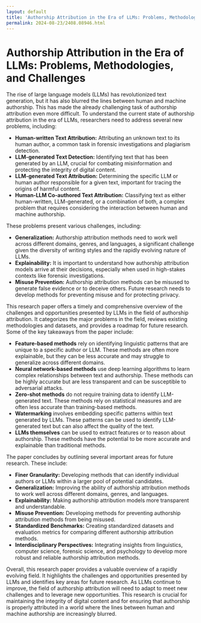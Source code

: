 ```yaml
---
layout: default
title: 'Authorship Attribution in the Era of LLMs: Problems, Methodologies, and Challenges'
permalink: 2024-08-23/2408.08946.html
---
```

# Authorship Attribution in the Era of LLMs: Problems, Methodologies, and Challenges

The rise of large language models (LLMs) has revolutionized text generation, but it has also blurred the lines between human and machine authorship.  This has made the already challenging task of authorship attribution even more difficult. To understand the current state of authorship attribution in the era of LLMs, researchers need to address several new problems, including:

* **Human-written Text Attribution:**  Attributing an unknown text to its human author, a common task in forensic investigations and plagiarism detection.
* **LLM-generated Text Detection:**  Identifying text that has been generated by an LLM, crucial for combating misinformation and protecting the integrity of digital content.
* **LLM-generated Text Attribution:**  Determining the specific LLM or human author responsible for a given text, important for tracing the origins of harmful content.
* **Human-LLM Co-authored Text Attribution:** Classifying text as either human-written, LLM-generated, or a combination of both, a complex problem that requires considering the interaction between human and machine authorship.

These problems present various challenges, including:

* **Generalization:** Authorship attribution methods need to work well across different domains, genres, and languages, a significant challenge given the diversity of writing styles and the rapidly evolving nature of LLMs.
* **Explainability:**  It is important to understand how authorship attribution models arrive at their decisions, especially when used in high-stakes contexts like forensic investigations. 
* **Misuse Prevention:**  Authorship attribution methods can be misused to generate false evidence or to deceive others. Future research needs to develop methods for preventing misuse and for protecting privacy.

This research paper offers a timely and comprehensive overview of the challenges and opportunities presented by LLMs in the field of authorship attribution. It categorizes the major problems in the field, reviews existing methodologies and datasets, and provides a roadmap for future research. Some of the key takeaways from the paper include:

* **Feature-based methods** rely on identifying linguistic patterns that are unique to a specific author or LLM.  These methods are often more explainable, but they can be less accurate and may struggle to generalize across different domains.
* **Neural network-based methods** use deep learning algorithms to learn complex relationships between text and authorship. These methods can be highly accurate but are less transparent and can be susceptible to adversarial attacks.
* **Zero-shot methods** do not require training data to identify LLM-generated text.  These methods rely on statistical measures and are often less accurate than training-based methods.
* **Watermarking** involves embedding specific patterns within text generated by LLMs. These patterns can be used to identify LLM-generated text but can also affect the quality of the text.
* **LLMs themselves** can be used to extract features or to reason about authorship. These methods have the potential to be more accurate and explainable than traditional methods.

The paper concludes by outlining several important areas for future research. These include:

* **Finer Granularity:**  Developing methods that can identify individual authors or LLMs within a larger pool of potential candidates.
* **Generalization:**  Improving the ability of authorship attribution methods to work well across different domains, genres, and languages.
* **Explainability:**  Making authorship attribution models more transparent and understandable.
* **Misuse Prevention:**  Developing methods for preventing authorship attribution methods from being misused.
* **Standardized Benchmarks:**  Creating standardized datasets and evaluation metrics for comparing different authorship attribution methods.
* **Interdisciplinary Perspectives:**  Integrating insights from linguistics, computer science, forensic science, and psychology to develop more robust and reliable authorship attribution methods. 

Overall, this research paper provides a valuable overview of a rapidly evolving field. It highlights the challenges and opportunities presented by LLMs and identifies key areas for future research.  As LLMs continue to improve, the field of authorship attribution will need to adapt to meet new challenges and to leverage new opportunities.  This research is crucial for maintaining the integrity of digital content and for ensuring that authorship is properly attributed in a world where the lines between human and machine authorship are increasingly blurred.